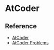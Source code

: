 # AtCoder

## Reference
* [AtCoder](https://atcoder.jp/)
* [AtCoder Problems](https://kenkoooo.com/atcoder#/table/)
